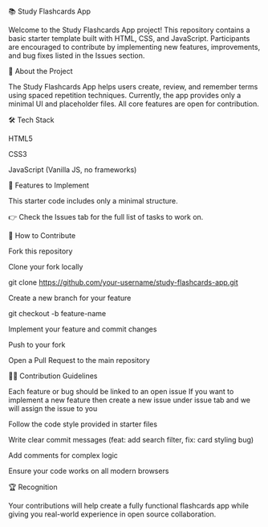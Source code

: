📚 Study Flashcards App 

Welcome to the Study Flashcards App project!
This repository contains a basic starter template built with HTML, CSS, and JavaScript. Participants are encouraged to contribute by implementing new features, improvements, and bug fixes listed in the Issues section.

🚀 About the Project

The Study Flashcards App helps users create, review, and remember terms using spaced repetition techniques. Currently, the app provides only a minimal UI and placeholder files.
All core features are open for contribution.

🛠️ Tech Stack

HTML5

CSS3

JavaScript (Vanilla JS, no frameworks)

📌 Features to Implement

This starter code includes only a minimal structure.



👉 Check the Issues tab for the full list of tasks to work on.

🤝 How to Contribute

Fork this repository

Clone your fork locally

git clone https://github.com/your-username/study-flashcards-app.git


Create a new branch for your feature

git checkout -b feature-name


Implement your feature and commit changes

Push to your fork

Open a Pull Request to the main repository

🧑‍💻 Contribution Guidelines

Each feature or bug should be linked to an open issue
If you want to implement a new feature then create a new issue under issue tab and we will assign the issue to you

Follow the code style provided in starter files

Write clear commit messages (feat: add search filter, fix: card styling bug)

Add comments for complex logic

Ensure your code works on all modern browsers

🏆 Recognition

Your contributions will help create a fully functional flashcards app while giving you real-world experience in open source collaboration.
